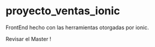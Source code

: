 # proyecto_ventas_ionic
FrontEnd hecho con las herramientas otorgadas por ionic.

Revisar el Master ! 
